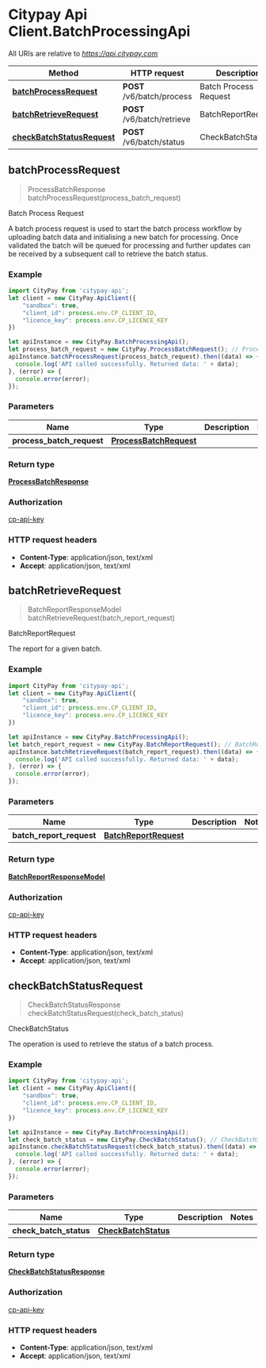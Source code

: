 # Citypay Api Client.BatchProcessingApi

All URIs are relative to *https://api.citypay.com*

Method | HTTP request | Description
------------- | ------------- | -------------
[**batchProcessRequest**](BatchProcessingApi.md#batchProcessRequest) | **POST** /v6/batch/process | Batch Process Request
[**batchRetrieveRequest**](BatchProcessingApi.md#batchRetrieveRequest) | **POST** /v6/batch/retrieve | BatchReportRequest
[**checkBatchStatusRequest**](BatchProcessingApi.md#checkBatchStatusRequest) | **POST** /v6/batch/status | CheckBatchStatus



## batchProcessRequest

> ProcessBatchResponse batchProcessRequest(process_batch_request)

Batch Process Request

A batch process request is used to start the batch process workflow by uploading batch
data and initialising a new batch for processing. Once validated the batch will be queued
for processing and further updates can be received by a subsequent call to retrieve the batch
status.


### Example

```javascript
import CityPay from 'citypay-api';
let client = new CityPay.ApiClient({
    "sandbox": true,
    "client_id": process.env.CP_CLIENT_ID,
    "licence_key": process.env.CP_LICENCE_KEY
})

let apiInstance = new CityPay.BatchProcessingApi();
let process_batch_request = new CityPay.ProcessBatchRequest(); // ProcessBatchRequest | 
apiInstance.batchProcessRequest(process_batch_request).then((data) => {
  console.log('API called successfully. Returned data: ' + data);
}, (error) => {
  console.error(error);
});

```

### Parameters


Name | Type | Description  | Notes
------------- | ------------- | ------------- | -------------
 **process_batch_request** | [**ProcessBatchRequest**](ProcessBatchRequest.md)|  | 

### Return type

[**ProcessBatchResponse**](ProcessBatchResponse.md)

### Authorization

[cp-api-key](../README.md#cp-api-key)

### HTTP request headers

- **Content-Type**: application/json, text/xml
- **Accept**: application/json, text/xml


## batchRetrieveRequest

> BatchReportResponseModel batchRetrieveRequest(batch_report_request)

BatchReportRequest

The report for a given batch.

### Example

```javascript
import CityPay from 'citypay-api';
let client = new CityPay.ApiClient({
    "sandbox": true,
    "client_id": process.env.CP_CLIENT_ID,
    "licence_key": process.env.CP_LICENCE_KEY
})

let apiInstance = new CityPay.BatchProcessingApi();
let batch_report_request = new CityPay.BatchReportRequest(); // BatchReportRequest | 
apiInstance.batchRetrieveRequest(batch_report_request).then((data) => {
  console.log('API called successfully. Returned data: ' + data);
}, (error) => {
  console.error(error);
});

```

### Parameters


Name | Type | Description  | Notes
------------- | ------------- | ------------- | -------------
 **batch_report_request** | [**BatchReportRequest**](BatchReportRequest.md)|  | 

### Return type

[**BatchReportResponseModel**](BatchReportResponseModel.md)

### Authorization

[cp-api-key](../README.md#cp-api-key)

### HTTP request headers

- **Content-Type**: application/json, text/xml
- **Accept**: application/json, text/xml


## checkBatchStatusRequest

> CheckBatchStatusResponse checkBatchStatusRequest(check_batch_status)

CheckBatchStatus

The operation is used to retrieve the status of a batch process.

### Example

```javascript
import CityPay from 'citypay-api';
let client = new CityPay.ApiClient({
    "sandbox": true,
    "client_id": process.env.CP_CLIENT_ID,
    "licence_key": process.env.CP_LICENCE_KEY
})

let apiInstance = new CityPay.BatchProcessingApi();
let check_batch_status = new CityPay.CheckBatchStatus(); // CheckBatchStatus | 
apiInstance.checkBatchStatusRequest(check_batch_status).then((data) => {
  console.log('API called successfully. Returned data: ' + data);
}, (error) => {
  console.error(error);
});

```

### Parameters


Name | Type | Description  | Notes
------------- | ------------- | ------------- | -------------
 **check_batch_status** | [**CheckBatchStatus**](CheckBatchStatus.md)|  | 

### Return type

[**CheckBatchStatusResponse**](CheckBatchStatusResponse.md)

### Authorization

[cp-api-key](../README.md#cp-api-key)

### HTTP request headers

- **Content-Type**: application/json, text/xml
- **Accept**: application/json, text/xml


